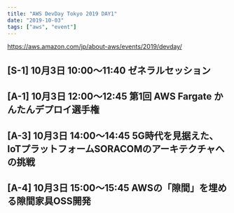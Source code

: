 ```yaml
---
title: "AWS DevDay Tokyo 2019 DAY1"
date: "2019-10-03"
tags: ["aws", "event"]
---
```


https://aws.amazon.com/jp/about-aws/events/2019/devday/

## [S-1] 10月3日 10:00～11:40  ゼネラルセッション


## [A-1] 10月3日 12:00～12:45 第1回 AWS Fargate かんたんデプロイ選手権


## [A-3] 10月3日 14:00～14:45 5G時代を見据えた、IoTプラットフォームSORACOMのアーキテクチャへの挑戦


## [A-4] 10月3日 15:00～15:45 AWSの「隙間」を埋める隙間家具OSS開発


